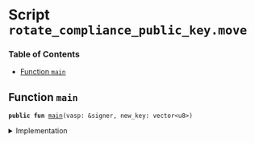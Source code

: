
<a name="SCRIPT"></a>

# Script `rotate_compliance_public_key.move`

### Table of Contents

-  [Function `main`](#SCRIPT_main)



<a name="SCRIPT_main"></a>

## Function `main`



<pre><code><b>public</b> <b>fun</b> <a href="#SCRIPT_main">main</a>(vasp: &signer, new_key: vector&lt;u8&gt;)
</code></pre>



<details>
<summary>Implementation</summary>


<pre><code><b>fun</b> <a href="#SCRIPT_main">main</a>(vasp: &signer, new_key: vector&lt;u8&gt;) {
    <a href="../../modules/doc/VASP.md#0x1_VASP_rotate_compliance_public_key">VASP::rotate_compliance_public_key</a>(vasp, new_key)
}
</code></pre>



</details>
